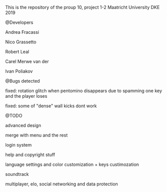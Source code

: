 This is the repository of the proup 10, project 1-2 Maatricht University DKE 2019

@Developers

Andrea Fracassi

Nico Grassetto

Robert Leal

Carel Merwe van der

Ivan Poliakov

@Bugs detected

fixed: rotation glitch when pentomino disappears due to spamming one key and the player loses

fixed: some of "dense" wall kicks dont work

@TODO
      
advanced design

merge with menu and the rest

login system
                                             
help and copyright stuff

language settings and color customization + keys custimozation

soundtrack

multiplayer, elo, social networking and data protection